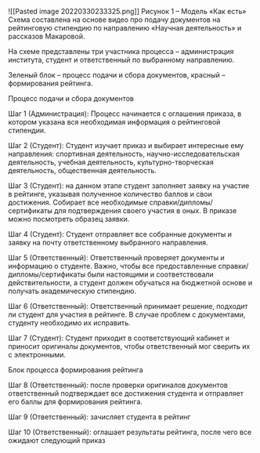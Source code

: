 ![[Pasted image 20220330233325.png]]
Рисунок 1 – Модель «Как есть»
Схема составлена на основе видео про подачу документов на рейтинговую стипендию по направлению «Научная деятельность» и рассказов Макаровой.

На схеме представлены три участника процесса – администрация института, студент и ответственный по выбранному направлению.

Зеленый блок – процесс подачи и сбора документов, красный – формирования рейтинга.

Процесс подачи и сбора документов

Шаг 1 (Администрация): Процесс начинается с оглашения приказа, в котором указана вся необходимая информация о рейтинговой стипендии.

Шаг 2 (Студент): Студент изучает приказ и выбирает интересные ему направления: спортивная деятельность, научно-исследовательская деятельность, учебная деятельность, культурно-творческая деятельность, общественная деятельность.

Шаг 3 (Студент): на данном этапе студент заполняет заявку на участие в рейтинге, указывая полученное количество баллов и свои достижения. Собирает все необходимые справки/дипломы/сертификаты для подтверждения своего участия в оных. В приказе можно посмотреть образец заявки.

Шаг 4 (Студент): Студент отправляет все собранные документы и заявку на почту ответственному выбранного направления.

Шаг 5 (Ответственный): Ответственный проверяет документы и информацию о студенте. Важно, чтобы все предоставленные справки/дипломы/сертификаты были настоящими и соответствовали действительности, а студент должен обучаться на бюджетной основе и получать академическую стипендию.

Шаг 6 (Ответственный): Ответственный принимает решение, подходит ли студент для участия в рейтинге. В случае проблем с документами, студенту необходимо их исправить.

Шаг 7 (Студент): Студент приходит в соответствующий кабинет и приносит оригиналы документов, чтобы ответственный мог сверить их с электронными.

Блок процесса формирования рейтинга

Шаг 8 (Ответственный): после проверки оригиналов документов ответственный подтверждает все достижения студента и отправляет его баллы для формирования рейтинга.

Шаг 9 (Ответственный): зачисляет студента в рейтинг

Шаг 10 (Ответственный): оглашает результаты рейтинга, после чего все ожидают следующий приказ